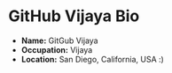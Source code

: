 # GitHub Vijaya Bio

- **Name:** GitGub Vijaya
- **Occupation:** Vijaya
- **Location:** San Diego, California, USA :)
